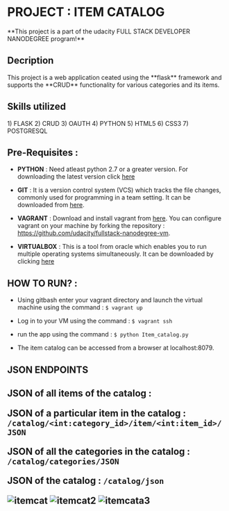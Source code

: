 <h1>PROJECT : ITEM CATALOG </h1>
**This project is a part of the udacity FULL STACK DEVELOPER NANODEGREE program!**

<h2>Decription</h2>
This project is a web application ceated using the **flask** framework and supports the **CRUD** functionality for various categories and its items.

<h2>Skills utilized</h2>
1) FLASK
2) CRUD
3) OAUTH
4) PYTHON
5) HTML5
6) CSS3
7) POSTGRESQL

## Pre-Requisites :


  * **PYTHON** : Need atleast python 2.7 or a greater version.
 For downloading the latest version click [here](https://www.python.org/download/releases/3.0/)


  * **GIT** : It is a version control system (VCS) which tracks the file changes, commonly used for programming in a team setting. It can be downloaded from
  [here](https://git-scm.com/).


  * **VAGRANT** : Download and install vagrant from [here](https://www.vagrantup.com/downloads.html).
    You can configure vagrant on your machine by forking the repository :
    https://github.com/udacity/fullstack-nanodegree-vm.


 * **VIRTUALBOX** : This is a tool from oracle which enables you to run multiple
     operating systems simultaneously.
     It can be downloaded by clicking [here](https://www.virtualbox.org/)

## HOW TO RUN? :
* Using gitbash enter your vagrant directory and launch the virtual machine using the command : `$ vagrant up`

* Log in to your VM using the command : `$ vagrant ssh`

* run the app using the command : `$ python Item_catalog.py`

* The item catalog can be accessed from a browser at localhost:8079.

<h2>JSON ENDPOINTS<h2>

JSON of all items of the catalog :

JSON of a particular item in the catalog : `/catalog/<int:category_id>/item/<int:item_id>/JSON`

JSON of all the categories in the catalog :
`/catalog/categories/JSON`

JSON of the catalog : `/catalog/json`


![itemcat](https://user-images.githubusercontent.com/47191058/76146462-f6daba00-60b8-11ea-9bf7-6be34650fc05.PNG)
![itemcat2](https://user-images.githubusercontent.com/47191058/76146470-fb9f6e00-60b8-11ea-9a74-546ff1564e17.PNG)
![itemcata3](https://user-images.githubusercontent.com/47191058/76146474-fe01c800-60b8-11ea-914a-f0cbcaf727d2.PNG)

